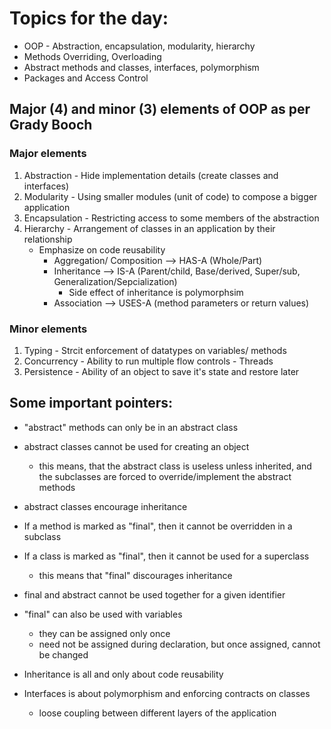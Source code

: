 # Topics for the day:

-   OOP - Abstraction, encapsulation, modularity, hierarchy
-   Methods Overriding, Overloading
-   Abstract methods and classes, interfaces, polymorphism
-   Packages and Access Control

## Major (4) and minor (3) elements of OOP as per Grady Booch

### Major elements

1. Abstraction - Hide implementation details (create classes and interfaces)
2. Modularity - Using smaller modules (unit of code) to compose a bigger application
3. Encapsulation - Restricting access to some members of the abstraction
4. Hierarchy - Arrangement of classes in an application by their relationship
    - Emphasize on code reusability
        - Aggregation/ Composition --> HAS-A (Whole/Part)
        - Inheritance --> IS-A (Parent/child, Base/derived, Super/sub, Generalization/Sepcialization)
            - Side effect of inheritance is polymorphsim
        - Association --> USES-A (method parameters or return values)

### Minor elements

1. Typing - Strcit enforcement of datatypes on variables/ methods
2. Concurrency - Ability to run multiple flow controls - Threads
3. Persistence - Ability of an object to save it's state and restore later

## Some important pointers:

-   "abstract" methods can only be in an abstract class
-   abstract classes cannot be used for creating an object
    -   this means, that the abstract class is useless unless inherited, and the subclasses are forced to override/implement the abstract methods
-   abstract classes encourage inheritance
-   If a method is marked as "final", then it cannot be overridden in a subclass
-   If a class is marked as "final", then it cannot be used for a superclass
    -   this means that "final" discourages inheritance
-   final and abstract cannot be used together for a given identifier
-   "final" can also be used with variables

    -   they can be assigned only once
    -   need not be assigned during declaration, but once assigned, cannot be changed

-   Inheritance is all and only about code reusability
-   Interfaces is about polymorphism and enforcing contracts on classes
    -   loose coupling between different layers of the application
